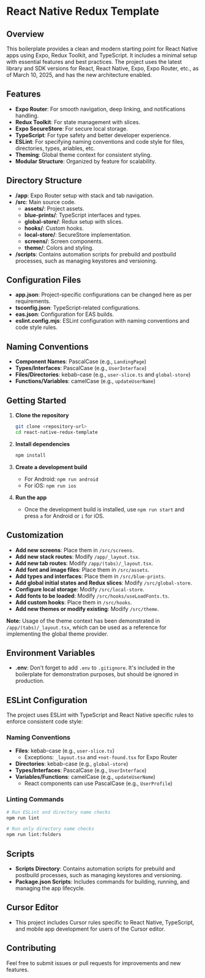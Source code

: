 # React Native Redux Template

## Overview
This boilerplate provides a clean and modern starting point for React Native apps using Expo, Redux Toolkit, and TypeScript. It includes a minimal setup with essential features and best practices. The project uses the latest library and SDK versions for React, React Native, Expo, Expo Router, etc., as of March 10, 2025, and has the new architecture enabled.

## Features
- **Expo Router**: For smooth navigation, deep linking, and notifications handling.
- **Redux Toolkit**: For state management with slices.
- **Expo SecureStore**: For secure local storage.
- **TypeScript**: For type safety and better developer experience.
- **ESLint**: For specifying naming conventions and code style for files, directories, types, ariables, etc.
- **Theming**: Global theme context for consistent styling.
- **Modular Structure**: Organized by feature for scalability.

## Directory Structure
- **/app**: Expo Router setup with stack and tab navigation.
- **/src**: Main source code.
  - **assets/**: Project assets.
  - **blue-prints/**: TypeScript interfaces and types.
  - **global-store/**: Redux setup with slices.
  - **hooks/**: Custom hooks.
  - **local-store/**: SecureStore implementation.
  - **screens/**: Screen components.
  - **theme/**: Colors and styling.
- **/scripts**: Contains automation scripts for prebuild and postbuild processes, such as managing keystores and versioning.

## Configuration Files
- **app.json**: Project-specific configurations can be changed here as per requirements.
- **tsconfig.json**: TypeScript-related configurations.
- **eas.json**: Configuration for EAS builds.
- **eslint.config.mjs**: ESLint configuration with naming conventions and code style rules.

## Naming Conventions
- **Component Names**: PascalCase (e.g., `LandingPage`)
- **Types/Interfaces**: PascalCase (e.g., `UserInterface`)
- **Files/Directories**: kebab-case (e.g., `user-slice.ts` and `global-store`)
- **Functions/Variables**: camelCase (e.g., `updateUserName`)

## Getting Started
1. **Clone the repository**
   ```bash
   git clone <repository-url>
   cd react-native-redux-template
   ```
2. **Install dependencies**
   ```bash
   npm install
   ```
3. **Create a development build**
   - For Android: `npm run android`
   - For iOS: `npm run ios`

4. **Run the app**
   - Once the development build is installed, use `npm run start` and press `a` for Android or `i` for iOS.

## Customization
- **Add new screens**: Place them in `/src/screens`.
- **Add new stack routes**: Modify `/app/_layout.tsx`.
- **Add new tab routes**: Modify `/app/(tabs)/_layout.tsx`.
- **Add font and image files**: Place them in `/src/assets`.
- **Add types and interfaces**: Place them in `/src/blue-prints`.
- **Add global initial states and Redux slices**: Modify `/src/global-store`.
- **Configure local storage**: Modify `/src/local-store`.
- **Add fonts to be loaded**: Modify `/src/hooks/useLoadFonts.ts`.
- **Add custom hooks**: Place them in `/src/hooks`.
- **Add new themes or modify existing**: Modify `/src/theme`.

**Note:** Usage of the theme context has been demonstrated in `/app/(tabs)/_layout.tsx`, which can be used as a reference for implementing the global theme provider.

## Environment Variables
- **.env**: Don't forget to add `.env` to `.gitignore`. It's included in the boilerplate for demonstration purposes, but should be ignored in production.

## ESLint Configuration
The project uses ESLint with TypeScript and React Native specific rules to enforce consistent code style:

### Naming Conventions
- **Files**: kebab-case (e.g., `user-slice.ts`)
  - Exceptions: `_layout.tsx` and `+not-found.tsx` for Expo Router
- **Directories**: kebab-case (e.g., `global-store`)
- **Types/Interfaces**: PascalCase (e.g., `UserInterface`)
- **Variables/Functions**: camelCase (e.g., `updateUserName`)
  - React components can use PascalCase (e.g., `UserProfile`)

### Linting Commands
```bash
# Run ESLint and directory name checks
npm run lint

# Run only directory name checks
npm run lint:folders
```

## Scripts
- **Scripts Directory**: Contains automation scripts for prebuild and postbuild processes, such as managing keystores and versioning.
- **Package.json Scripts**: Includes commands for building, running, and managing the app lifecycle.

## Cursor Editor
- This project includes Cursor rules specific to React Native, TypeScript, and mobile app development for users of the Cursor editor. 

## Contributing
Feel free to submit issues or pull requests for improvements and new features.

